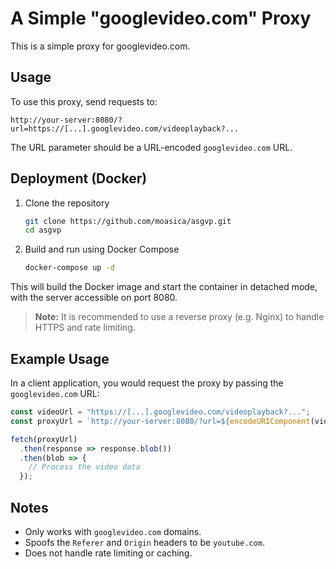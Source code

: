 # A Simple "googlevideo.com" Proxy

This is a simple proxy for googlevideo.com.

## Usage

To use this proxy, send requests to:

```
http://your-server:8080/?url=https://[...].googlevideo.com/videoplayback?...
```

The URL parameter should be a URL-encoded `googlevideo.com` URL.

## Deployment (Docker)

1. Clone the repository
   ```bash
   git clone https://github.com/moasica/asgvp.git
   cd asgvp
   ```

2. Build and run using Docker Compose
   ```bash
   docker-compose up -d
   ```

This will build the Docker image and start the container in detached mode, with the server accessible on port 8080.

> **Note:** It is recommended to use a reverse proxy (e.g. Nginx) to handle HTTPS and rate limiting.

## Example Usage

In a client application, you would request the proxy by passing the `googlevideo.com` URL:

```javascript
const videoUrl = "https://[...].googlevideo.com/videoplayback?...";
const proxyUrl = `http://your-server:8080/?url=${encodeURIComponent(videoUrl)}`;

fetch(proxyUrl)
  .then(response => response.blob())
  .then(blob => {
    // Process the video data
  });
```

## Notes

- Only works with `googlevideo.com` domains.
- Spoofs the `Referer` and `Origin` headers to be `youtube.com`.
- Does not handle rate limiting or caching.
